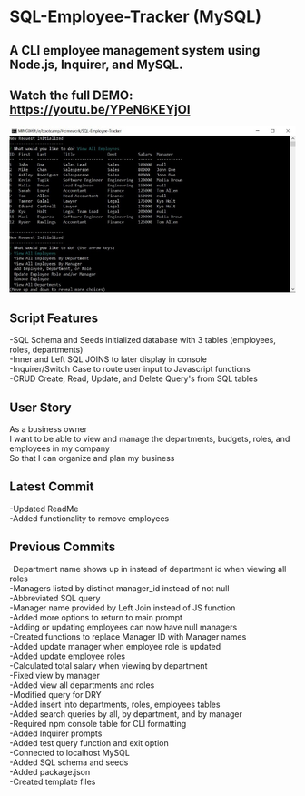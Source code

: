 # SQL-Employee-Tracker (MySQL)
## A CLI employee management system using Node.js, Inquirer, and MySQL. 

## Watch the full DEMO: https://youtu.be/YPeN6KEYjOI

![CLI Example](./screenshot.jpg)  

## Script Features  
-SQL Schema and Seeds initialized database with 3 tables (employees, roles, departments)  
-Inner and Left SQL JOINS to later display in console  
-Inquirer/Switch Case to route user input to Javascript functions        
-CRUD Create, Read, Update, and Delete Query's from SQL tables   

## User Story  
As a business owner  
I want to be able to view and manage the departments, budgets, roles, and employees in my company  
So that I can organize and plan my business  

## Latest Commit  
-Updated ReadMe  
-Added functionality to remove employees  

## Previous Commits  
-Department name shows up in instead of department id when viewing all roles  
-Managers listed by distinct manager_id instead of not null  
-Abbreviated SQL query  
-Manager name provided by Left Join instead of JS function  
-Added more options to return to main prompt  
-Adding or updating employees can now have null managers    
-Created functions to replace Manager ID with Manager names   
-Added update manager when employee role is updated  
-Added update employee roles  
-Calculated total salary when viewing by department  
-Fixed view by manager  
-Added view all departments and roles  
-Modified query for DRY  
-Added insert into departments, roles, employees tables  
-Added search queries by all, by department, and by manager  
-Required npm console table for CLI formatting  
-Added Inquirer prompts  
-Added test query function and exit option    
-Connected to localhost MySQL  
-Added SQL schema and seeds  
-Added package.json  
-Created template files  